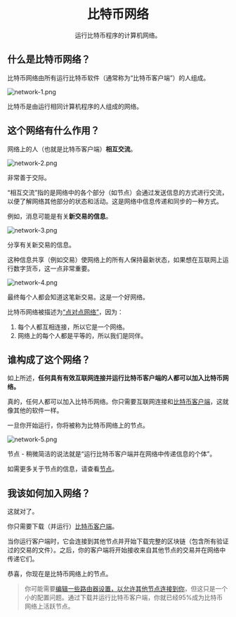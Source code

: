 # <center>比特币网络</center>
<center>运行比特币程序的计算机网络。</center>

## 什么是比特币网络？

比特币网络由所有运行比特币软件（通常称为“比特币客户端”）的人组成。

![network-1.png](img/network-1.png)  

比特币是由运行相同计算机程序的人组成的网络。

## 这个网络有什么作用？
网络上的人（也就是比特币客户端）**相互交流**。  

![network-2.png](img/network-2.png)  

非常善于交际。

“相互交流”指的是网络中的各个部分（如节点）会通过发送信息的方式进行交流，以便了解网络其他部分的状态和活动。这是网络中信息传递和同步的一种方式。

例如，消息可能是有关**新交易的信息**。  

![network-3.png](img/network-3.png)  

分享有关新交易的信息。

这种信息共享（例如交易）使网络上的所有人保持最新状态，如果想在互联网上运行数字货币，这一点非常重要。

![network-4.png](img/network-4.png)  

最终每个人都会知道这笔新交易。这是一个好网络。

比特币网络被描述为[“点对点网络”](https://en.wikipedia.org/wiki/Peer-to-peer)，因为：

1. 每个人都互相连接，所以它是一个网络。
2. 网络上的每个人都是平等的，所以我们是同伴。

## 谁构成了这个网络？
如上所述，**任何具有有效互联网连接并运行比特币客户端的人都可以加入比特币网络。**

真的，任何人都可以加入比特币网络。你只需要互联网连接和[比特币客户端](https://bitcoin.org/en/download)，这就像其他的软件一样。

一旦你开始运行，你将被称为比特币网络上的节点。  

![network-5.png](img/network-5.png)  

节点 - 稍微简洁的说法就是“运行比特币客户端并在网络中传递信息的个体”。

如需更多关于节点的信息，请查看[节点](../1.Network/Nodes/Nodes.md)。

## 我该如何加入网络？
这就对了。

你只需要下载（并运行）[比特币客户端](https://bitcoin.org/en/download)。

当你运行客户端时，它会连接到其他节点并开始下载完整的区块链（包含所有验证过的交易的文件）。之后，你的客户端将开始接收来自其他节点的交易并在网络中传递它们。

恭喜，你现在是比特币网络上的节点。

>你可能需要[编辑一些路由器设置，以允许其他节点连接到你](https://bitcoin.org/en/full-node#gui-peer-info)，但这只是一个小的配置问题。通过下载并运行比特币客户端，你就已经95%成为比特币网络上活跃节点。